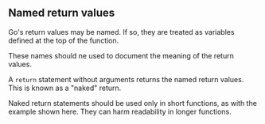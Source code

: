 ## Named return values

Go's return values may be named. If so, they are treated as variables defined at the top of the function.

These names should ne used to document the meaning of the return values.

A `return` statement without arguments returns the named return values. This is known as a "naked" return.

Naked return statements should be used only in short functions, as with the example shown here. They can harm readability in longer functions.

